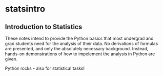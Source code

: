 statsintro
==========

Introduction to Statistics
--------------------------

These notes intend to provide the Python basics that most undergrad and grad students need for the analysis of their
data. No derivations of formulas are presented, and only the absolutely necessary background. Instead, hands-on
demonstrations of how to impelement the analysis in Python are given.

Python rocks - also for statistical tasks!

